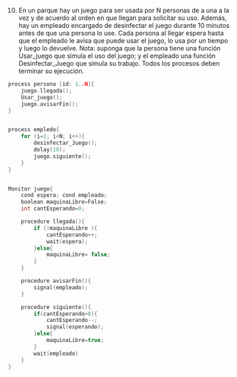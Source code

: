 10. En un parque hay un juego para ser usada por N personas de a una a la vez y de acuerdo al orden en que llegan 
para solicitar su uso. Además, hay un empleado encargado de desinfectar el juego durante 10 minutos antes de que
 una persona lo use. Cada persona al llegar espera hasta que el empleado le avisa que puede usar el juego, lo usa
  por un tiempo y luego lo devuelve. Nota: suponga que la persona tiene una función Usar_juego que simula el uso 
  del juego; y el empleado una función Desinfectar_Juego que simula su trabajo. Todos los procesos deben terminar
   su ejecución.

```c
process persona [id: 1..N]{
    juego.llegada();
    Usar_juego();
    juego.avisarFin();
} 


process empledo{
    for (i=1; i<N; i++){
        desinfectar_Juego();
        delay(10);
        juego.siguiente();
    }
}


Monitor juego{
    cond espera; cond empleado;
    boolean maquinaLibre=False;
    int cantEsperando=0;

    procedure llegada(){
        if (!maquinaLibre ){
            cantEsperando++;
            wait(espera);
        }else{
            maquinaLibre= false;
        }
    }

    procedure avisarFin(){
        signal(empleado);
    }

    procedure siguiente(){
        if(cantEsperando>0){
            cantEsperando--;
            signal(esperando);
        }else{
            maquinaLibre=true;
        }
        wait(empleado)
    }
}
```